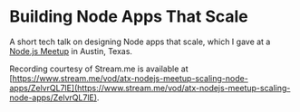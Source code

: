 # Building Node Apps That Scale
A short tech talk on designing Node apps that scale, which I gave at a [Node.js Meetup](http://www.meetup.com/noders/events/230813523/) in Austin, Texas.

Recording courtesy of Stream.me is available at [https://www.stream.me/vod/atx-nodejs-meetup-scaling-node-apps/ZelvrQL7lE](https://www.stream.me/vod/atx-nodejs-meetup-scaling-node-apps/ZelvrQL7lE).
